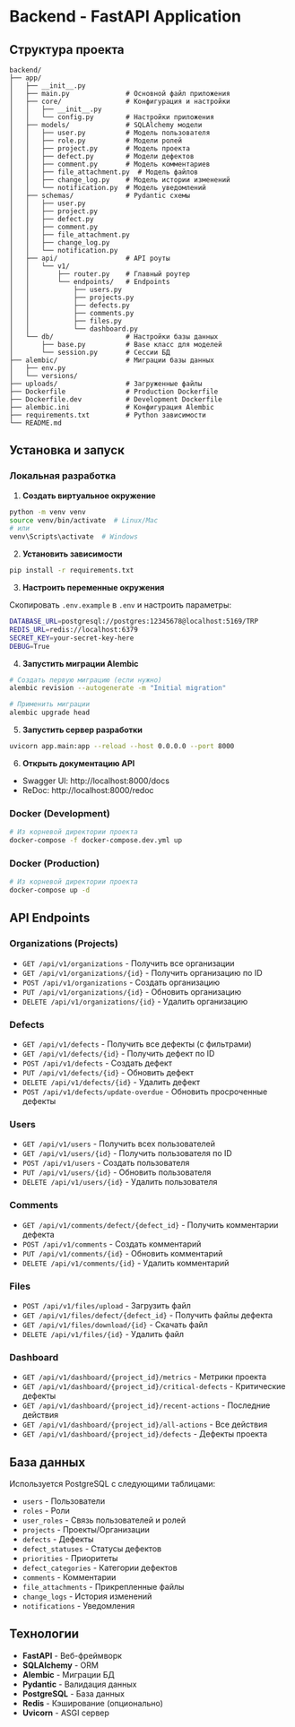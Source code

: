 # Backend - FastAPI Application

## Структура проекта

```
backend/
├── app/
│   ├── __init__.py
│   ├── main.py              # Основной файл приложения
│   ├── core/                # Конфигурация и настройки
│   │   ├── __init__.py
│   │   └── config.py        # Настройки приложения
│   ├── models/              # SQLAlchemy модели
│   │   ├── user.py          # Модель пользователя
│   │   ├── role.py          # Модели ролей
│   │   ├── project.py       # Модель проекта
│   │   ├── defect.py        # Модели дефектов
│   │   ├── comment.py       # Модель комментариев
│   │   ├── file_attachment.py  # Модель файлов
│   │   ├── change_log.py    # Модель истории изменений
│   │   └── notification.py  # Модель уведомлений
│   ├── schemas/             # Pydantic схемы
│   │   ├── user.py
│   │   ├── project.py
│   │   ├── defect.py
│   │   ├── comment.py
│   │   ├── file_attachment.py
│   │   ├── change_log.py
│   │   └── notification.py
│   ├── api/                 # API роуты
│   │   └── v1/
│   │       ├── router.py    # Главный роутер
│   │       └── endpoints/   # Endpoints
│   │           ├── users.py
│   │           ├── projects.py
│   │           ├── defects.py
│   │           ├── comments.py
│   │           ├── files.py
│   │           └── dashboard.py
│   └── db/                  # Настройки базы данных
│       ├── base.py          # Base класс для моделей
│       └── session.py       # Сессии БД
├── alembic/                 # Миграции базы данных
│   ├── env.py
│   └── versions/
├── uploads/                 # Загруженные файлы
├── Dockerfile               # Production Dockerfile
├── Dockerfile.dev           # Development Dockerfile
├── alembic.ini              # Конфигурация Alembic
├── requirements.txt         # Python зависимости
└── README.md
```

## Установка и запуск

### Локальная разработка

1. **Создать виртуальное окружение**
```bash
python -m venv venv
source venv/bin/activate  # Linux/Mac
# или
venv\Scripts\activate  # Windows
```

2. **Установить зависимости**
```bash
pip install -r requirements.txt
```

3. **Настроить переменные окружения**

Скопировать `.env.example` в `.env` и настроить параметры:
```bash
DATABASE_URL=postgresql://postgres:12345678@localhost:5169/TRP
REDIS_URL=redis://localhost:6379
SECRET_KEY=your-secret-key-here
DEBUG=True
```

4. **Запустить миграции Alembic**
```bash
# Создать первую миграцию (если нужно)
alembic revision --autogenerate -m "Initial migration"

# Применить миграции
alembic upgrade head
```

5. **Запустить сервер разработки**
```bash
uvicorn app.main:app --reload --host 0.0.0.0 --port 8000
```

6. **Открыть документацию API**
- Swagger UI: http://localhost:8000/docs
- ReDoc: http://localhost:8000/redoc

### Docker (Development)

```bash
# Из корневой директории проекта
docker-compose -f docker-compose.dev.yml up
```

### Docker (Production)

```bash
# Из корневой директории проекта
docker-compose up -d
```

## API Endpoints

### Organizations (Projects)
- `GET /api/v1/organizations` - Получить все организации
- `GET /api/v1/organizations/{id}` - Получить организацию по ID
- `POST /api/v1/organizations` - Создать организацию
- `PUT /api/v1/organizations/{id}` - Обновить организацию
- `DELETE /api/v1/organizations/{id}` - Удалить организацию

### Defects
- `GET /api/v1/defects` - Получить все дефекты (с фильтрами)
- `GET /api/v1/defects/{id}` - Получить дефект по ID
- `POST /api/v1/defects` - Создать дефект
- `PUT /api/v1/defects/{id}` - Обновить дефект
- `DELETE /api/v1/defects/{id}` - Удалить дефект
- `POST /api/v1/defects/update-overdue` - Обновить просроченные дефекты

### Users
- `GET /api/v1/users` - Получить всех пользователей
- `GET /api/v1/users/{id}` - Получить пользователя по ID
- `POST /api/v1/users` - Создать пользователя
- `PUT /api/v1/users/{id}` - Обновить пользователя
- `DELETE /api/v1/users/{id}` - Удалить пользователя

### Comments
- `GET /api/v1/comments/defect/{defect_id}` - Получить комментарии дефекта
- `POST /api/v1/comments` - Создать комментарий
- `PUT /api/v1/comments/{id}` - Обновить комментарий
- `DELETE /api/v1/comments/{id}` - Удалить комментарий

### Files
- `POST /api/v1/files/upload` - Загрузить файл
- `GET /api/v1/files/defect/{defect_id}` - Получить файлы дефекта
- `GET /api/v1/files/download/{id}` - Скачать файл
- `DELETE /api/v1/files/{id}` - Удалить файл

### Dashboard
- `GET /api/v1/dashboard/{project_id}/metrics` - Метрики проекта
- `GET /api/v1/dashboard/{project_id}/critical-defects` - Критические дефекты
- `GET /api/v1/dashboard/{project_id}/recent-actions` - Последние действия
- `GET /api/v1/dashboard/{project_id}/all-actions` - Все действия
- `GET /api/v1/dashboard/{project_id}/defects` - Дефекты проекта

## База данных

Используется PostgreSQL с следующими таблицами:
- `users` - Пользователи
- `roles` - Роли
- `user_roles` - Связь пользователей и ролей
- `projects` - Проекты/Организации
- `defects` - Дефекты
- `defect_statuses` - Статусы дефектов
- `priorities` - Приоритеты
- `defect_categories` - Категории дефектов
- `comments` - Комментарии
- `file_attachments` - Прикрепленные файлы
- `change_logs` - История изменений
- `notifications` - Уведомления

## Технологии

- **FastAPI** - Веб-фреймворк
- **SQLAlchemy** - ORM
- **Alembic** - Миграции БД
- **Pydantic** - Валидация данных
- **PostgreSQL** - База данных
- **Redis** - Кэширование (опционально)
- **Uvicorn** - ASGI сервер
